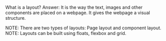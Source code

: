 What is a layout?
Answer: It is the way the text, images and other components are placed on a webpage.
        It gives the webpage a visual structure.

NOTE: There are two types of layouts: Page layout and component layout.
NOTE: Layouts can be built using floats, flexbox and grid.